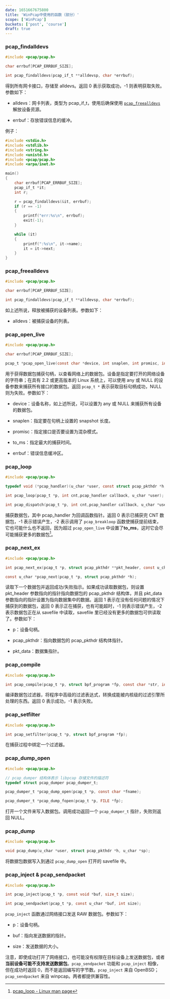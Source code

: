 ```yaml
---
date: 1651667675800
title: 'WinPcap中使用的函数（部分）'
scope: ['WinPcap']
buckets: ['post', 'course']
draft: true
---
```


<CenterImg src="https://res.zrain.fun/images/2022/05/winpcap-4103db1030cf5dd52bf7275ae6ee7a81.gif" alt="WinPcap" />

### pcap_findalldevs

```c
#include <pcap/pcap.h>

char errbuf[PCAP_ERRBUF_SIZE];

int pcap_findalldevs(pcap_if_t **alldevsp, char *errbuf);
```

得到所有网卡接口，存储至 alldevs。返回 0 表示获取成功，-1 则表明获取失败。参数如下：

- alldevs：网卡列表，类型为 pcap_if_t，使用后确保使用 [`pcap_freealldevs`](#pcap_freealldevs) 解放设备资源。

- errbuf：存放错误信息的缓冲。

例子：

```c
#include <stdio.h>
#include <stdlib.h>
#include <string.h>
#include <unistd.h>
#include <pcap/pcap.h>
#include <arpa/inet.h>

main()
{
    char errbuf[PCAP_ERRBUF_SIZE];
    pcap_if_t *it;
    int r;

    r = pcap_findalldevs(&it, errbuf);
    if (r == -1)
    {
        printf("err:%s\n", errbuf);
        exit(-1);
    }

    while (it)
    {
        printf(":%s\n", it->name);
        it = it->next;
    }
}
```

### pcap_freealldevs

```c
#include <pcap/pcap.h>

char errbuf[PCAP_ERRBUF_SIZE];

int pcap_findalldevs(pcap_if_t **alldevsp, char *errbuf);
```

如上述所说，释放被捕获的设备列表。参数如下：

- alldevs：被捕获设备的列表。

### pcap_open_live

```c
#include <pcap/pcap.h>

char errbuf[PCAP_ERRBUF_SIZE];

pcap_t *pcap_open_live(const char *device, int snaplen, int promisc, int to_ms, char *errbuf);
```

用于获得数据包捕获句柄，以查看网络上的数据包。设备是指定要打开的网络设备的字符串；在具有 2.2 或更高版本的 Linux 系统上，可以使用 any 或 NULL 的设备参数来捕获所有接口的数据包。返回 `pcap_t *` 表示获取目标句柄成功，NULL 则为失败。参数如下：

- device：设备名称，如上述所说，可以设置为 any 或 NULL 来捕获所有设备的数据包。

- snaplen：指定要在句柄上设置的 snapshot 长度。

- promisc：指定接口是否要设置为混杂模式。

- to_ms：指定最大的捕获时间。

- errbuf：错误信息缓冲区。

### pcap_loop

```c
#include <pcap/pcap.h>

typedef void (*pcap_handler)(u_char *user, const struct pcap_pkthdr *h,const u_char *bytes);

int pcap_loop(pcap_t *p, int cnt,pcap_handler callback, u_char *user);

int pcap_dispatch(pcap_t *p, int cnt,pcap_handler callback, u_char *user);
```

捕获数据包，其中 pcap_handler 为回调函数指针。返回 0 表示已捕获完 CNT 数据包，-1 表示错误产生，-2 表示调用了 `pcap_breakloop` 函数使捕获提前结束，它也可能什么也不返回，因为超过 `pcap_open_live` 中设置了**to_ms**，这时它会尽可能捕获更多的数据包[^0]。

### pcap_next_ex

```c
#include <pcap/pcap.h>

int pcap_next_ex(pcap_t *p, struct pcap_pkthdr **pkt_header, const u_char **pkt_data);

const u_char *pcap_next(pcap_t *p, struct pcap_pkthdr *h);
```

读取下一个数据包并返回成功/失败指示。如果成功读取数据包，则设置 pkt_header 参数指向的指针指向数据包的 pcap_pkthdr 结构体，并且 pkt_data 参数指向的指针设置为指向数据集中的数据。返回 1 表示在没有任何问题的情况下捕获到的数据包，返回 0 表示正在捕获，也有可能超时，-1 则表示错误产生，-2 表示数据包正在从 savefile 中读取，savefile 里已经没有更多的数据包可供读取了。参数如下：

- p：设备句柄。

- pcap_pkthdr：指向数据包的 pcap_pkthdr 结构体指针。

- pkt_data：数据集指针。

### pcap_compile

```c
#include <pcap/pcap.h>

int pcap_compile(pcap_t *p, struct bpf_program *fp, const char *str, int optimize, bpf_u_int32 netmask);
```

编译数据包过滤器，将程序中高级的过滤表达式，转换成能被内核级的过滤引擎所处理的东西。返回 0 表示成功，-1 表示失败。

### pcap_setfilter

```c
#include <pcap/pcap.h>

int pcap_setfilter(pcap_t *p, struct bpf_program *fp);
```

在捕获过程中绑定一个过滤器。

### pcap_dump_open

```c
#include <pcap/pcap.h>

// pcap_dumper 结构体表示 libpcap 存储文件的描述符
typedef struct pcap_dumper pcap_dumper_t;

pcap_dumper_t *pcap_dump_open(pcap_t *p, const char *fname);

pcap_dumper_t *pcap_dump_fopen(pcap_t *p, FILE *fp);
```

打开一个文件来写入数据包。调用成功返回一个 `pcap_dumper_t` 指针，失败则返回 NULL。

### pcap_dump

```c
#include <pcap/pcap.h>

void pcap_dump(u_char *user, struct pcap_pkthdr *h, u_char *sp);
```

将数据包数据写入到通过 `pcap_dump_open` 打开的 savefile 中。

### pcap_inject & pcap_sendpacket

```c
#include <pcap/pcap.h>

int pcap_inject(pcap_t *p, const void *buf, size_t size);

int pcap_sendpacket(pcap_t *p, const u_char *buf, int size);
```

`pcap_inject` 函数通过网络接口发送 RAW 数据包。参数如下：

- p：设备句柄。

- buf：指向发送数据的指针。

- size：发送数据的大小。

注意，即使成功打开了网络接口，也可能没有权限在目标设备上发送数据包，或者**当前设备可能不支持发送数据包**。`pcap_sendpacket` 功能和 `pcap_inject` 相像，但在成功时返回 0，而不是返回编写的字节数。`pcap_inject` 来自 OpenBSD； `pcap_sendpacket` 来自 winpcap。两者都提供兼容性。

[^0]: [pcap_loop - Linux man page](https://linux.die.net/man/3/pcap_loop)
